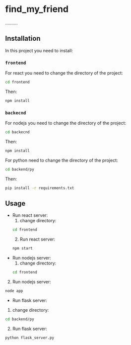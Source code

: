 # find_my_friend
..........

## Installation

In this project you need to install:

### `frontend`
For react you need to change the directory of the project:
```bash
cd frontend
```
Then:
```bash
npm install
```

### `backecnd`
For nodejs you need to change the directory of the project:
```bash
cd backecnd
```
Then:
```bash
npm install
```
For python need to change the directory of the project:
```bash
cd backend/py
```
Then:
```bash
pip install -r requirements.txt
```

## Usage

- Run react server:
  1. change directory:
  ```bash
  cd frontend
  ```
  2. Run react server:
  ```bash
  npm start
  ```
- Run nodejs server:
  1. change directory:
  ```bash
  cd frontend
  ```
 2. Run nodejs server:
  ```bash
  node app
  ```
- Run flask server: 
1. change directory:
  ```bash
  cd backend/py
  ```
 2. Run flask server:
  ```bash
  python flask_server.py
  ```
